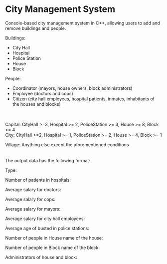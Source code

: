 # City Management System
Console-based city management system in C++, allowing users to add and remove buildings and people.

Buildings:
- City Hall
- Hospital
- Police Station
- House
- Block

People:
- Coordinator (mayors, house owners, block administrators)
- Employee (doctors and cops)
- Citizen (city hall employees, hospital patients, inmates, inhabitants of the houses and blocks)
<br>
<br>
Capital: CityHall >=3, Hospital >= 2, PoliceStation >= 3, House >= 8, Block >= 4 <br>
City: CityHall >=2, Hospital >= 1, PoliceStation >= 2, House >= 4, Block >= 1

Village: Anything else except the aforementioned conditions
<br>
<br>
<br>
The output data has the following format:

Type:

Number of patients in hospitals:

Average salary for doctors:

Average salary for cops:

Average salary for mayors:

Average salary for city hall employees:

Average age of busted in police stations:

Number of people in House name of the house:

Number of people in Block name of the block:

Administrators of house and block:
